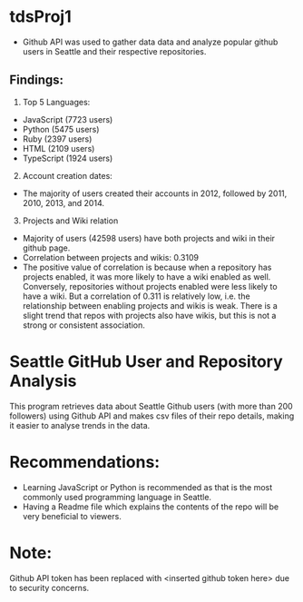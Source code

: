# tdsProj1
- Github API was used to gather data data and analyze popular github users in Seattle and their respective repositories.
## Findings:
1. Top 5 Languages:
  - JavaScript (7723 users)
  - Python (5475 users)
  - Ruby (2397 users)
  - HTML (2109 users)
  - TypeScript (1924 users)
2. Account creation dates:
  - The majority of users created their accounts in 2012, followed by 2011, 2010, 2013, and 2014.
3. Projects and Wiki relation
  - Majority of users (42598 users) have both projects and wiki in their github page.
  - Correlation between projects and wikis: 0.3109
  - The positive value of correlation is because when a repository has projects enabled, it was more likely to have a wiki enabled as well. Conversely, repositories without projects enabled were less likely to have a wiki. But a correlation of 0.311 is relatively low, i.e. the relationship between enabling projects and wikis is weak. There is a slight trend that repos with projects also have wikis, but this is not a strong or consistent association.

# Seattle GitHub User and Repository Analysis
This program retrieves data about Seattle Github users (with more than 200 followers) using Github API and makes csv files of their repo details, making it easier to analyse trends in the data.

# Recommendations:
- Learning JavaScript or Python is recommended as that is the most commonly used programming language in Seattle.
- Having a Readme file which explains the contents of the repo will be very beneficial to viewers.
 
# Note: 
Github API token has been replaced with \<inserted github token here> due to security concerns.
